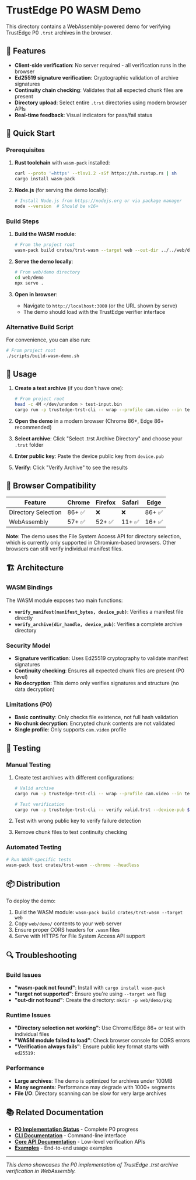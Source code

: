 # TrustEdge P0 WASM Demo

This directory contains a WebAssembly-powered demo for verifying TrustEdge P0 `.trst` archives in the browser.

## 🎯 Features

- **Client-side verification**: No server required - all verification runs in the browser
- **Ed25519 signature verification**: Cryptographic validation of archive signatures
- **Continuity chain checking**: Validates that all expected chunk files are present
- **Directory upload**: Select entire `.trst` directories using modern browser APIs
- **Real-time feedback**: Visual indicators for pass/fail status

## 🚀 Quick Start

### Prerequisites

1. **Rust toolchain** with `wasm-pack` installed:
   ```bash
   curl --proto '=https' --tlsv1.2 -sSf https://sh.rustup.rs | sh
   cargo install wasm-pack
   ```

2. **Node.js** (for serving the demo locally):
   ```bash
   # Install Node.js from https://nodejs.org or via package manager
   node --version  # Should be v16+
   ```

### Build Steps

1. **Build the WASM module**:
   ```bash
   # From the project root
   wasm-pack build crates/trst-wasm --target web --out-dir ../../web/demo/pkg
   ```

2. **Serve the demo locally**:
   ```bash
   # From web/demo directory
   cd web/demo
   npx serve .
   ```

3. **Open in browser**:
   - Navigate to `http://localhost:3000` (or the URL shown by serve)
   - The demo should load with the TrustEdge verifier interface

### Alternative Build Script

For convenience, you can also run:

```bash
# From project root
./scripts/build-wasm-demo.sh
```

## 📱 Usage

1. **Create a test archive** (if you don't have one):
   ```bash
   # From project root
   head -c 4M </dev/urandom > test-input.bin
   cargo run -p trustedge-trst-cli -- wrap --profile cam.video --in test-input.bin --out test-archive.trst
   ```

2. **Open the demo** in a modern browser (Chrome 86+, Edge 86+ recommended)

3. **Select archive**: Click "Select .trst Archive Directory" and choose your `.trst` folder

4. **Enter public key**: Paste the device public key from `device.pub`

5. **Verify**: Click "Verify Archive" to see the results

## 🔧 Browser Compatibility

| Feature | Chrome | Firefox | Safari | Edge |
|---------|--------|---------|--------|------|
| Directory Selection | 86+ ✅ | ❌ | ❌ | 86+ ✅ |
| WebAssembly | 57+ ✅ | 52+ ✅ | 11+ ✅ | 16+ ✅ |

**Note**: The demo uses the File System Access API for directory selection, which is currently only supported in Chromium-based browsers. Other browsers can still verify individual manifest files.

## 🏗️ Architecture

### WASM Bindings

The WASM module exposes two main functions:

- **`verify_manifest(manifest_bytes, device_pub)`**: Verifies a manifest file directly
- **`verify_archive(dir_handle, device_pub)`**: Verifies a complete archive directory

### Security Model

- **Signature verification**: Uses Ed25519 cryptography to validate manifest signatures
- **Continuity checking**: Ensures all expected chunk files are present (P0 level)
- **No decryption**: This demo only verifies signatures and structure (no data decryption)

### Limitations (P0)

- **Basic continuity**: Only checks file existence, not full hash validation
- **No chunk decryption**: Encrypted chunk contents are not validated
- **Single profile**: Only supports `cam.video` profile

## 🧪 Testing

### Manual Testing

1. Create test archives with different configurations:
   ```bash
   # Valid archive
   cargo run -p trustedge-trst-cli -- wrap --profile cam.video --in test.bin --out valid.trst

   # Test verification
   cargo run -p trustedge-trst-cli -- verify valid.trst --device-pub $(cat device.pub)
   ```

2. Test with wrong public key to verify failure detection

3. Remove chunk files to test continuity checking

### Automated Testing

```bash
# Run WASM-specific tests
wasm-pack test crates/trst-wasm --chrome --headless
```

## 📦 Distribution

To deploy the demo:

1. Build the WASM module: `wasm-pack build crates/trst-wasm --target web`
2. Copy `web/demo/` contents to your web server
3. Ensure proper CORS headers for `.wasm` files
4. Serve with HTTPS for File System Access API support

## 🔍 Troubleshooting

### Build Issues

- **"wasm-pack not found"**: Install with `cargo install wasm-pack`
- **"target not supported"**: Ensure you're using `--target web` flag
- **"out-dir not found"**: Create the directory: `mkdir -p web/demo/pkg`

### Runtime Issues

- **"Directory selection not working"**: Use Chrome/Edge 86+ or test with individual files
- **"WASM module failed to load"**: Check browser console for CORS errors
- **"Verification always fails"**: Ensure public key format starts with `ed25519:`

### Performance

- **Large archives**: The demo is optimized for archives under 100MB
- **Many segments**: Performance may degrade with 1000+ segments
- **File I/O**: Directory scanning can be slow for very large archives

## 📚 Related Documentation

- **[P0 Implementation Status](../../P0_IMPLEMENTATION.md)** - Complete P0 progress
- **[CLI Documentation](../../crates/trst-cli/)** - Command-line interface
- **[Core API Documentation](../../crates/core/)** - Low-level verification APIs
- **[Examples](../../examples/cam.video/)** - End-to-end usage examples

---

*This demo showcases the P0 implementation of TrustEdge .trst archive verification in WebAssembly.*